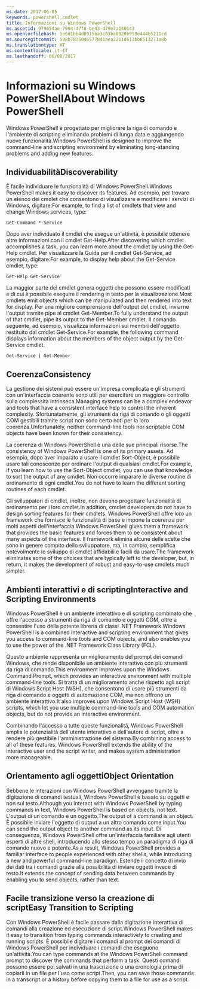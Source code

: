```yaml
---
ms.date: 2017-06-05
keywords: powershell,cmdlet
title: Informazioni su Windows PowerShell
ms.assetid: 979654ae-7994-47f8-be43-d79e7a140143
ms.openlocfilehash: 5e6d1bb4d8915ba3c83ba0020b959e444b5211cd
ms.sourcegitcommit: 598b7835046577841aea2211d613bb8513271a8b
ms.translationtype: HT
ms.contentlocale: it-IT
ms.lasthandoff: 06/08/2017
---
```

# <a name="about-windows-powershell"></a><span data-ttu-id="36392-103">Informazioni su Windows PowerShell</span><span class="sxs-lookup"><span data-stu-id="36392-103">About Windows PowerShell</span></span>
<span data-ttu-id="36392-104">Windows PowerShell è progettato per migliorare la riga di comando e l'ambiente di scripting eliminando problemi di lunga data e aggiungendo nuove funzionalità.</span><span class="sxs-lookup"><span data-stu-id="36392-104">Windows PowerShell is designed to improve the command-line and scripting environment by eliminating long-standing problems and adding new features.</span></span>

## <a name="discoverability"></a><span data-ttu-id="36392-105">Individuabilità</span><span class="sxs-lookup"><span data-stu-id="36392-105">Discoverability</span></span>
<span data-ttu-id="36392-106">È facile individuare le funzionalità di Windows PowerShell.</span><span class="sxs-lookup"><span data-stu-id="36392-106">Windows PowerShell makes it easy to discover its features.</span></span> <span data-ttu-id="36392-107">Ad esempio, per trovare un elenco dei cmdlet che consentono di visualizzare e modificare i servizi di Windows, digitare:</span><span class="sxs-lookup"><span data-stu-id="36392-107">For example, to find a list of cmdlets that view and change Windows services, type:</span></span>

```
Get-Command *-Service
```

<span data-ttu-id="36392-108">Dopo aver individuato il cmdlet che esegue un'attività, è possibile ottenere altre informazioni con il cmdlet Get-Help.</span><span class="sxs-lookup"><span data-stu-id="36392-108">After discovering which cmdlet accomplishes a task, you can learn more about the cmdlet by using the Get-Help cmdlet.</span></span> <span data-ttu-id="36392-109">Per visualizzare la Guida per il cmdlet Get-Service, ad esempio, digitare:</span><span class="sxs-lookup"><span data-stu-id="36392-109">For example, to display help about the Get-Service cmdlet, type:</span></span>

```
Get-Help Get-Service
```
<span data-ttu-id="36392-110">La maggior parte dei cmdlet genera oggetti che possono essere modificati e di cui è possibile eseguire il rendering in testo per la visualizzazione.</span><span class="sxs-lookup"><span data-stu-id="36392-110">Most cmdlets emit objects which can be manipulated and then rendered into text for display.</span></span> <span data-ttu-id="36392-111">Per una migliore comprensione dell'output del cmdlet, inviarne l'output tramite pipe al cmdlet Get-Member.</span><span class="sxs-lookup"><span data-stu-id="36392-111">To fully understand the output of that cmdlet, pipe its output to the Get-Member cmdlet.</span></span> <span data-ttu-id="36392-112">Il comando seguente, ad esempio, visualizza informazioni sui membri dell'oggetto restituito dal cmdlet Get-Service.</span><span class="sxs-lookup"><span data-stu-id="36392-112">For example, the following command displays information about the members of the object output by the Get-Service cmdlet.</span></span>

```
Get-Service | Get-Member
```

## <a name="consistency"></a><span data-ttu-id="36392-113">Coerenza</span><span class="sxs-lookup"><span data-stu-id="36392-113">Consistency</span></span>
<span data-ttu-id="36392-114">La gestione dei sistemi può essere un'impresa complicata e gli strumenti con un'interfaccia coerente sono utili per esercitare un maggiore controllo sulla complessità intrinseca.</span><span class="sxs-lookup"><span data-stu-id="36392-114">Managing systems can be a complex endeavor and tools that have a consistent interface help to control the inherent complexity.</span></span> <span data-ttu-id="36392-115">Sfortunatamente, gli strumenti da riga di comando o gli oggetti COM gestibili tramite script non sono certo noti per la loro coerenza.</span><span class="sxs-lookup"><span data-stu-id="36392-115">Unfortunately, neither command-line tools nor scriptable COM objects have been known for their consistency.</span></span>

<span data-ttu-id="36392-116">La coerenza di Windows PowerShell è una delle sue principali risorse.</span><span class="sxs-lookup"><span data-stu-id="36392-116">The consistency of Windows PowerShell is one of its primary assets.</span></span> <span data-ttu-id="36392-117">Ad esempio, dopo aver imparato a usare il cmdlet Sort-Object, è possibile usare tali conoscenze per ordinare l'output di qualsiasi cmdlet.</span><span class="sxs-lookup"><span data-stu-id="36392-117">For example, if you learn how to use the Sort-Object cmdlet, you can use that knowledge to sort the output of any cmdlet.</span></span> <span data-ttu-id="36392-118">Non occorre imparare le diverse routine di ordinamento di ogni cmdlet.</span><span class="sxs-lookup"><span data-stu-id="36392-118">You do not have to learn the different sorting routines of each cmdlet.</span></span>

<span data-ttu-id="36392-119">Gli sviluppatori di cmdlet, inoltre, non devono progettare funzionalità di ordinamento per i loro cmdlet.</span><span class="sxs-lookup"><span data-stu-id="36392-119">In addition, cmdlet developers do not have to design sorting features for their cmdlets.</span></span> <span data-ttu-id="36392-120">Windows PowerShell offre loro un framework che fornisce le funzionalità di base e impone la coerenza per molti aspetti dell'interfaccia.</span><span class="sxs-lookup"><span data-stu-id="36392-120">Windows PowerShell gives them a framework that provides the basic features and forces them to be consistent about many aspects of the interface.</span></span> <span data-ttu-id="36392-121">Il framework elimina alcune delle scelte che sono in genere compito dello sviluppatore, ma, in cambio, semplifica notevolmente lo sviluppo di cmdlet affidabili e facili da usare.</span><span class="sxs-lookup"><span data-stu-id="36392-121">The framework eliminates some of the choices that are typically left to the developer, but, in return, it makes the development of robust and easy-to-use cmdlets much simpler.</span></span>

## <a name="interactive-and-scripting-environments"></a><span data-ttu-id="36392-122">Ambienti interattivi e di scripting</span><span class="sxs-lookup"><span data-stu-id="36392-122">Interactive and Scripting Environments</span></span>
<span data-ttu-id="36392-123">Windows PowerShell è un ambiente interattivo e di scripting combinato che offre l'accesso a strumenti da riga di comando e oggetti COM, oltre a consentire l'uso della potente libreria di classi .NET Framework.</span><span class="sxs-lookup"><span data-stu-id="36392-123">Windows PowerShell is a combined interactive and scripting environment that gives you access to command-line tools and COM objects, and also enables you to use the power of the .NET Framework Class Library (FCL).</span></span>

<span data-ttu-id="36392-124">Questo ambiente rappresenta un miglioramento del prompt dei comandi Windows, che rende disponibile un ambiente interattivo con più strumenti da riga di comando.</span><span class="sxs-lookup"><span data-stu-id="36392-124">This environment improves upon the Windows Command Prompt, which provides an interactive environment with multiple command-line tools.</span></span> <span data-ttu-id="36392-125">Si tratta di un miglioramento anche rispetto agli script di Windows Script Host (WSH), che consentono di usare più strumenti da riga di comando e oggetti di automazione COM, ma non offrono un ambiente interattivo.</span><span class="sxs-lookup"><span data-stu-id="36392-125">It also improves upon Windows Script Host (WSH) scripts, which let you use multiple command-line tools and COM automation objects, but do not provide an interactive environment.</span></span>

<span data-ttu-id="36392-126">Combinando l'accesso a tutte queste funzionalità, Windows PowerShell amplia le potenzialità dell'utente interattivo e dell'autore di script, oltre a rendere più gestibile l'amministrazione del sistema.</span><span class="sxs-lookup"><span data-stu-id="36392-126">By combining access to all of these features, Windows PowerShell extends the ability of the interactive user and the script writer, and makes system administration more manageable.</span></span>

## <a name="object-orientation"></a><span data-ttu-id="36392-127">Orientamento agli oggetti</span><span class="sxs-lookup"><span data-stu-id="36392-127">Object Orientation</span></span>
<span data-ttu-id="36392-128">Sebbene le interazioni con Windows PowerShell avvengano tramite la digitazione di comandi testuali, Windows PowerShell è basato su oggetti e non sul testo.</span><span class="sxs-lookup"><span data-stu-id="36392-128">Although you interact with Windows PowerShell by typing commands in text, Windows PowerShell is based on objects, not text.</span></span> <span data-ttu-id="36392-129">L'output di un comando è un oggetto.</span><span class="sxs-lookup"><span data-stu-id="36392-129">The output of a command is an object.</span></span> <span data-ttu-id="36392-130">È possibile inviare l'oggetto di output a un altro comando come input.</span><span class="sxs-lookup"><span data-stu-id="36392-130">You can send the output object to another command as its input.</span></span> <span data-ttu-id="36392-131">Di conseguenza, Windows PowerShell offre un'interfaccia familiare agli utenti esperti di altre shell, introducendo allo stesso tempo un paradigma di riga di comando nuovo e potente.</span><span class="sxs-lookup"><span data-stu-id="36392-131">As a result, Windows PowerShell provides a familiar interface to people experienced with other shells, while introducing a new and powerful command-line paradigm.</span></span> <span data-ttu-id="36392-132">Estende il concetto di invio dei dati tra i comandi grazie alla possibilità di inviare oggetti invece di testo.</span><span class="sxs-lookup"><span data-stu-id="36392-132">It extends the concept of sending data between commands by enabling you to send objects, rather than text.</span></span>

## <a name="easy-transition-to-scripting"></a><span data-ttu-id="36392-133">Facile transizione verso la creazione di script</span><span class="sxs-lookup"><span data-stu-id="36392-133">Easy Transition to Scripting</span></span>
<span data-ttu-id="36392-134">Con Windows PowerShell è facile passare dalla digitazione interattiva di comandi alla creazione ed esecuzione di script.</span><span class="sxs-lookup"><span data-stu-id="36392-134">Windows PowerShell makes it easy to transition from typing commands interactively to creating and running scripts.</span></span> <span data-ttu-id="36392-135">È possibile digitare i comandi al prompt dei comandi di Windows PowerShell per individuare i comandi che eseguono un'attività.</span><span class="sxs-lookup"><span data-stu-id="36392-135">You can type commands at the Windows PowerShell command prompt to discover the commands that perform a task.</span></span> <span data-ttu-id="36392-136">Questi comandi possono essere poi salvati in una trascrizione o una cronologia prima di copiarli in un file per l'uso come script.</span><span class="sxs-lookup"><span data-stu-id="36392-136">Then, you can save those commands in a transcript or a history before copying them to a file for use as a script.</span></span>

